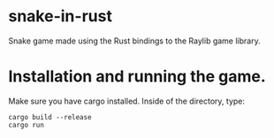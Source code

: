 # snake-in-rust
Snake game made using the Rust bindings to the Raylib game library.

# Installation and running the game.
Make sure you have cargo installed. Inside of the directory, type:
```
cargo build --release
cargo run
```
